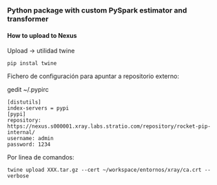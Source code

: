 
### Python package with custom PySpark estimator and transformer

#### How to upload to Nexus

Upload → utilidad twine

    pip instal twine
    
Fichero de configuración para apuntar a repositorio externo:

gedit ~/.pypirc

    [distutils]
    index-servers = pypi
    [pypi]
    repository: https://nexus.s000001.xray.labs.stratio.com/repository/rocket-pip-internal/
    username: admin
    password: 1234

Por linea de comandos:

    twine upload XXX.tar.gz --cert ~/workspace/entornos/xray/ca.crt --verbose

